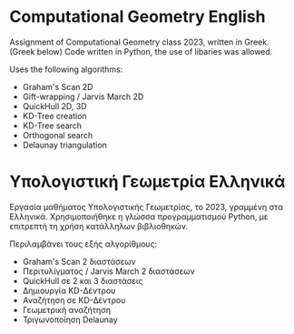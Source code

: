 # Computational Geometry English
Assignment of Computational Geometry class 2023, written in Greek. (Greek below)
Code written in Python, the use of libaries was allowed.

Uses the following algorithms:
- Graham's Scan 2D
- Gift-wrapping / Jarvis March 2D
- QuickHull 2D, 3D
- KD-Tree creation
- KD-Tree search
- Orthogonal search
- Delaunay triangulation

# Υπολογιστική Γεωμετρία Ελληνικά
Εργασία μαθήματος Υπολογιστικής Γεωμετρίας, το 2023, γραμμένη στα Ελληνικά.
Χρησιμοποιήθηκε η γλώσσα προγραμματισμού Python, με επιτρεπτή τη χρήση κατάλληλων βιβλιοθηκών.

Περιλαμβάνει τους εξής αλγορίθμους:
- Graham's Scan 2 διαστάσεων
- Περιτυλίγματος / Jarvis March 2 διαστάσεων
- QuickHull σε 2 και 3 διαστάσεις
- Δημιουργία KD-Δέντρου 
- Αναζήτηση σε KD-Δέντρου
- Γεωμετρική αναζήτηση
- Τριγωνοποίηση Delaunay
